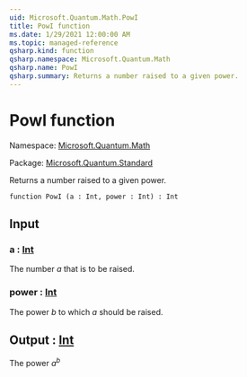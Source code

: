 ```yaml
---
uid: Microsoft.Quantum.Math.PowI
title: PowI function
ms.date: 1/29/2021 12:00:00 AM
ms.topic: managed-reference
qsharp.kind: function
qsharp.namespace: Microsoft.Quantum.Math
qsharp.name: PowI
qsharp.summary: Returns a number raised to a given power.
---
```


# PowI function

Namespace: [Microsoft.Quantum.Math](xref:Microsoft.Quantum.Math)

Package: [Microsoft.Quantum.Standard](https://nuget.org/packages/Microsoft.Quantum.Standard)


Returns a number raised to a given power.

```qsharp
function PowI (a : Int, power : Int) : Int
```


## Input

### a : [Int](xref:microsoft.quantum.lang-ref.int)

The number $a$ that is to be raised.


### power : [Int](xref:microsoft.quantum.lang-ref.int)

The power $b$ to which $a$ should be raised.



## Output : [Int](xref:microsoft.quantum.lang-ref.int)

The power $a^b$